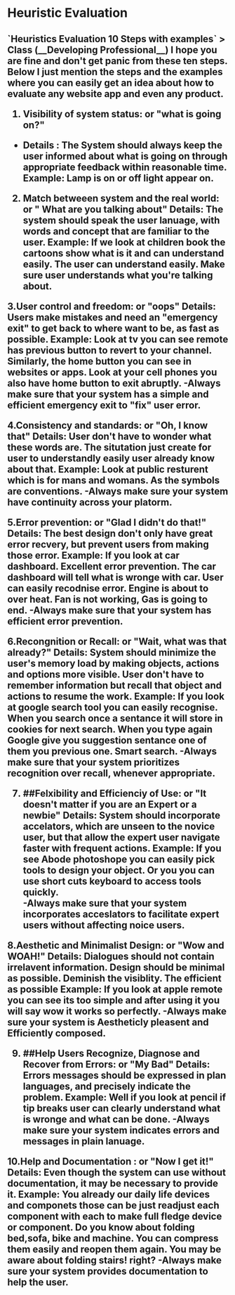 <h1>Heuristic Evaluation </h1>
<h2>`Heuristics Evaluation 10 Steps with examples` 
> Class (__Developing Professional__) I hope you are fine and don't get panic  from these ten steps. Below I just mention the steps and the examples where you can easily get an idea about how to evaluate any website app and even any product. 

1. Visibility of system status: or "what is going on?"
- Details : 
The System should always keep  the user informed about what is going on through appropriate feedback
within  reasonable time.
Example:
Lamp is on or off light appear on.

2. Match betweeen system and the real world: or " What are you talking about"
Details:
The system should speak the user lanuage, with words and concept that are familiar to the user.
Example:
If we look at children book the cartoons show what is it and can understand easily. The user can 
understand easily. Make sure user understands what you're talking about.

3.User control and freedom: or "oops"
Details:
Users make mistakes and need an "emergency exit" to get back to where want to be, as fast as possible.
Example:
Look at tv you can see remote has previous button to revert to your channel. Similarly, the home button 
you can see in websites or apps. Look at your cell phones you also have home button to exit abruptly.
-Always make sure that your system has a simple and efficient  emergency exit to "fix" user error.

4.Consistency and standards: or "Oh, I know that"
Details:
User don't have to wonder what these words are. The situtation just create for user to understandly easily user
already know about that. 
Example:
Look at public resturent which is for mans and womans. As the symbols are conventions.
-Always make sure your system have continuity across your platorm. 

5.Error prevention:  or "Glad I didn't do that!"
Details:
The best design don't only have great error recvery, but prevent users from making those error.
Example: If you look at car dashboard. Excellent error prevention. The car dashboard will tell what is wronge with car.
User can easily recodnise error. Engine is about to over heat. Fan is not working, Gas is going to end.
-Always make sure that your system has efficient error prevention.

6.Recongnition or Recall: or "Wait, what was that already?"
Details:
System should minimize  the user's memory load by making objects, actions and options more visible.
User don't have to remember information but recall that object and actions to resume the work.
Example:
If you look at google  search tool you can easily recognise. When you search once a sentance it will store in cookies for next search. When you type again Google give you suggestion sentance one of them you previous one. Smart search.
-Always make sure that your system prioritizes recognition over recall, whenever appropriate.


7. ##Felxibility and Efficienciy of Use: or "It doesn't matter if you are an Expert  or a newbie"
Details:
System should incorporate accelators, which are unseen to the novice user, but that allow the expert user navigate faster with frequent actions. 
Example:
If you see Abode photoshope you can easily pick tools to design your object. Or you you can use short cuts keyboard 
to access tools quickly.  
-Always make sure that your system incorporates acceslators to facilitate expert users without affecting noice users.

8.Aesthetic and Minimalist Design: or "Wow and WOAH!"
Details: 
Dialogues should not contain irrelavent information. Design should be minimal as possible. Deminish the visiblity.
The efficient as possible
Example:
If you look at apple remote you can see its too simple and after using it you will say wow it works so perfectly.
-Always make sure your system is Aestheticly pleasent and Efficiently composed.


9. ##Help Users Recognize, Diagnose and Recover from Errors: or "My Bad"
Details:
Errors messages should be expressed in plan languages, and precisely indicate the problem.
Example:
Well if you look at pencil if tip breaks user can clearly understand what is wronge and what can be done.
-Always make sure your system indicates errors and messages in plain lanuage.

10.Help and Documentation : or "Now I get it!"
Details:
Even though the system can use without documentation, it may be necessary to  provide it.
Example:
You already our daily life devices and componets those can be just readjust each component with each to make full fledge device or component. Do you know about folding bed,sofa, bike and machine. You can compress them easily and reopen them again.
You may be aware about folding stairs! right?
-Always make sure your system provides documentation to help the user.


